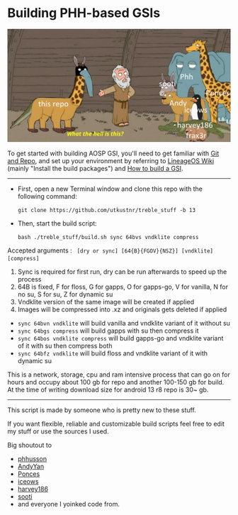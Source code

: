 # Building PHH-based GSIs #

![treble_stuff](https://raw.githubusercontent.com/utkustnr/dotfiles/main/meme.png)

To get started with building AOSP GSI, you'll need to get familiar with [Git and Repo](https://source.android.com/source/using-repo.html), and set up your environment by referring to [LineageOS Wiki](https://wiki.lineageos.org/devices/redfin/build) (mainly "Install the build packages") and [How to build a GSI](https://github.com/phhusson/treble_experimentations/wiki/How-to-build-a-GSI%3F).

---

- First, open a new Terminal window and clone this repo with the following command:

	```
	git clone https://github.com/utkustnr/treble_stuff -b 13
	```

- Then, start the build script:

	```
	bash ./treble_stuff/build.sh sync 64bvs vndklite compress
	```
Accepted arguments : ` [dry or sync] [64{B}{FGOV}{NSZ}] [vndklite] [compress]` 

1. Sync is required for first run, dry can be run afterwards to speed up the process
2. 64B is fixed, F for floss, G for gapps, O for gapps-go, V for vanilla, N for no su, S for su, Z for dynamic su
3. Vndklite version of the same image will be created if applied
4. Images will be compressed into .xz and originals gets deleted if applied

+ `sync 64bvn vndklite` will build vanilla and vndklite variant of it without su
+ `sync 64bgs compress` will build gapps with su then compress it
+ `sync 64bos vndklite compress` will build gapps-go and vndklite variant of it with su then compress both
+ `sync 64bfz vndklite` will build floss and vndklite variant of it with dynamic su


This is a network, storage, cpu and ram intensive process that can go on for hours and occupy about 100 gb for repo and another 100-150 gb for build. At the time of writing download size for android 13 r8 repo is 30~ gb.

---

This script is made by someone who is pretty new to these stuff. 

If you want flexible, reliable and customizable build scripts feel free to edit my stuff or use the sources I used.

Big shoutout to 
- [phhusson](https://github.com/phhusson)
- [AndyYan](https://github.com/AndyCGYan)
- [Ponces](https://github.com/ponces)
- [iceows](https://github.com/Iceows)
- [harvey186](https://github.com/LeOS-GSI)
- [sooti](https://github.com/sooti)
- and everyone I yoinked code from.
